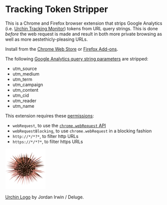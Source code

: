 # Tracking Token Stripper

This is a Chrome and Firefox browser extension that strips Google Analytics
(i.e. [Urchin Tracking Monitor][utm]) tokens from URL query strings. This is
done *before* the web request is made and result in both more private browsing
as well as more aestethicly-pleasing URLs.

Install from the [Chrome Web Store][store] or [Firefox Add-ons][addons].

The following [Google Analytics query string parameters][params] are stripped:

 - utm_source
 - utm_medium
 - utm_term
 - utm_campaign
 - utm_content
 - utm_cid
 - utm_reader
 - utm_name

This extension requires these [permissions][]:

 - `webRequest`, to use the [`chrome.webRequest` API][webRequest]
 - `webRequestBlocking`, to use `chrome.webRequest` in a blocking fashion
 - `http://*/*?*`, to filter http URLs
 - `https://*/*?*`, to filter https URLs

[![Urchin Logo](icon-128.png "Urchin Logo")](http://www.openclipart.org/detail/69997)

[Urchin Logo](http://www.openclipart.org/detail/69997) by Jordan Irwin / Deluge.

[utm]: https://support.google.com/urchin/answer/28307?hl=en
[store]: https://chrome.google.com/webstore/detail/kcpnkledgcbobhkgimpbmejgockkplob
[addons]: https://addons.mozilla.org/addon/utm-tracking-token-stripper/
[params]: http://www.google.com/support/analytics/bin/answer.py?answer=55578
[permissions]: https://developer.chrome.com/extensions/declare_permissions
[webRequest]: https://developer.chrome.com/extensions/webRequest
